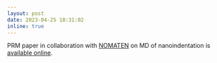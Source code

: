 ```yaml
---
layout: post
date: 2023-04-25 18:31:02
inline: true
---
```


PRM paper in collaboration with [NOMATEN](https://nomaten.ncbj.gov.pl/) on MD of nanoindentation is [available online](https://link.aps.org/doi/10.1103/PhysRevMaterials.7.043603).

